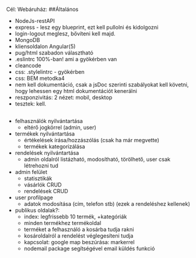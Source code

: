 Cél: Webáruház:
##Általános
* NodeJs-restAPI
* express - lesz egy blueprint, ezt kell pullolni és kidolgozni
* login-logout meglesz, bővíteni kell majd.
* MongoDB
* kliensoldalon Angular(5)
* pug/html szabadon választható
* .eslintrc 100%-ban! ami a gyökérben van
* cleancode
* css: .stylelintrc - gyökérben
* css: BEM metodka4
* nem kell dokumentáció, csak a jsDoc szerinti szabályokat kell követni, hogy lehessen egy html dokumentációt kenerálni
* reszponzivitás: 2 nézet: mobil, desktop
* tesztek: kell.

##
* felhasználók nyilvántartása
    *   eltérő jogkörrel (admin, user)
* termékek nyilvántartása
    * értékelések írása/hozzászólás (csak ha már megvette)
    * termékek kategorizálása
* rendelések nyilvántartása
    * admin oldalról listázható, modosítható, törölhető, user csak létrehozni tud
* admin felület
    * statisztikák
    * vásárlók CRUD
    * rendelések CRUD
* user profilpage
    * adatok modosítása (cím, telefon stb) (ezek a rendeléshez kellenek)
* publikus oldalak?:
    * index: legfrissebb 10 termék, +kategóriák
    * minden termékhez termékoldal
    * terméket a felhasználó a kosárba tudja rakni
    * kosároldalról a rendelést véglegesíteni tudja
    * kapcsolat: google map beszúrása: markerrel
    * nodemail package segítségével email küldés funkció
